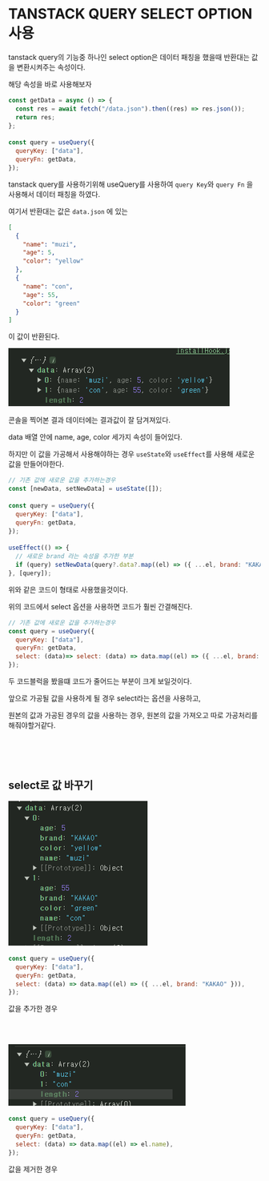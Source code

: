 # TANSTACK QUERY SELECT OPTION 사용

tanstack query의 기능중 하나인 select option은 데이터 패칭을 했을때 반환대는 값을 변환시켜주는 속성이다.

해당 속성을 바로 사용해보자

```jsx
const getData = async () => {
  const res = await fetch("/data.json").then((res) => res.json());
  return res;
};

const query = useQuery({
  queryKey: ["data"],
  queryFn: getData,
});
```

tanstack query를 사용하기위해 useQuery를 사용하여 `query Key`와 `query Fn` 을 사용해서 데이터 패칭을 하였다.

여기서 반환대는 값은 `data.json` 에 있는

```json
[
  {
    "name": "muzi",
    "age": 5,
    "color": "yellow"
  },
  {
    "name": "con",
    "age": 55,
    "color": "green"
  }
]
```

이 값이 반환된다.

![alt text](1.PNG)

콘솔을 찍어본 결과 데이터에는 결과값이 잘 담겨져있다.

data 배열 안에 name, age, color 세가지 속성이 들어있다.

하지만 이 값을 가공해서 사용해야하는 경우 `useState`와 `useEffect`를 사용해 새로운 값을 만들어야한다.

```jsx
// 기존 값에 새로운 값을 추가하는경우
const [newData, setNewData] = useState([]);

const query = useQuery({
  queryKey: ["data"],
  queryFn: getData,
});

useEffect(() => {
  // 새로운 brand 라는 속성을 추가한 부분
  if (query) setNewData(query?.data?.map((el) => ({ ...el, brand: "KAKAO" })));
}, [query]);
```

위와 같은 코드이 형태로 사용했을것이다.

위의 코드에서 select 옵션을 사용하면 코드가 훨씬 간결해진다.

```jsx
// 기존 값에 새로운 값을 추가하는경우
const query = useQuery({
  queryKey: ["data"],
  queryFn: getData,
  select: (data)=> select: (data) => data.map((el) => ({ ...el, brand: "KAKAO" })),
});
```

두 코드블럭을 봤을떄 코드가 줄어드는 부분이 크게 보일것이다.

앞으로 가공될 값을 사용하게 될 경우 select라는 옵션을 사용하고,

원본의 값과 가공된 경우의 값을 사용하는 경우, 원본의 값을 가져오고 따로 가공처리를 해줘야할거같다.

<br />
<br />
<br />

## select로 값 바꾸기

![alt text](3.png)

```jsx
const query = useQuery({
  queryKey: ["data"],
  queryFn: getData,
  select: (data) => data.map((el) => ({ ...el, brand: "KAKAO" })),
});
```

값을 추가한 경우

<br />
<br />

![alt text](2.PNG)

```jsx
const query = useQuery({
  queryKey: ["data"],
  queryFn: getData,
  select: (data) => data.map((el) => el.name),
});
```

값을 제거한 경우
